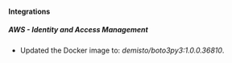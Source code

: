 #### Integrations
##### AWS - Identity and Access Management
- Updated the Docker image to: *demisto/boto3py3:1.0.0.36810*.
